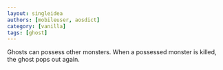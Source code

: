 ```yaml
---
layout: singleidea
authors: [mobileuser, aosdict]
category: [vanilla]
tags: [ghost]
---
```

Ghosts can possess other monsters. When a possessed monster is killed, the ghost
pops out again.
